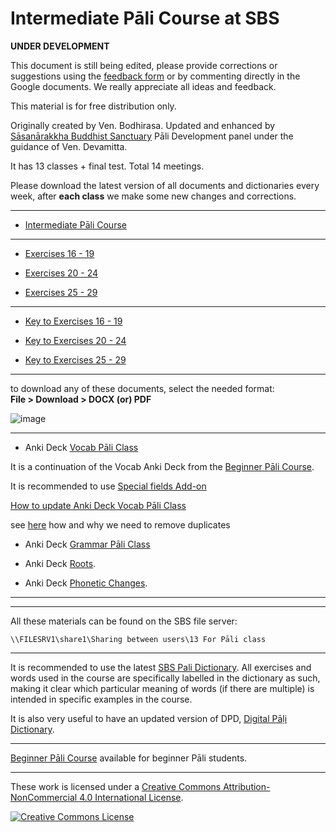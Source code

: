 # **Intermediate Pāli Course at SBS**

**UNDER DEVELOPMENT**

This document is still being edited, please provide corrections or suggestions using the [feedback form](https://docs.google.com/forms/d/1Z8Jjt0-E0HNX7ygABIzAcrChG23M3IOyoZGQ-EDRzXY/) or by commenting directly in the Google documents. We really appreciate all ideas and feedback.

This material is for free distribution only.

Originally created by Ven. Bodhirasa. Updated and enhanced by [Sāsanārakkha Buddhist Sanctuary](http://sasanarakkha.org/) Pāli Development panel under the guidance of Ven. Devamitta.

It has 13 classes + final test. Total 14 meetings.

Please download the latest version of all documents and dictionaries every week, after **each class** we make some new changes and corrections.

----

- [Intermediate Pāli Course](https://docs.google.com/document/d/1K9UEl91eisxDjutTya-8bP8K4VcC1TD2cS6JEz4JAUE/)

----

- [Exercises 16 - 19](https://docs.google.com/document/d/1fWI28PgTLUVqGn-c0jnAFp_9-6cYg9M4AwmjmmRJrfw/)

- [Exercises 20 - 24](https://docs.google.com/document/d/1tzD2ZO4NdgrVjsGBAX-sb9LdEnmkAhI9LuJvyi25vVg/)

- [Exercises 25 - 29](https://docs.google.com/document/d/1H1UX8RvHcE1AViRgRz_PDo4PtwoED28vyh2zuZKgjNE/)

----

- [Key to Exercises 16 - 19](https://docs.google.com/document/d/10k828FOENjhbYtu7EAD3xuuAX4EOSSmhciIXmAbP2qw/)

- [Key to Exercises 20 - 24](https://docs.google.com/document/d/1RK3BFVPlRoJZMvCOYGvU3fUW0EdLbPrtztjQACxbybA/)

- [Key to Exercises 25 - 29](https://docs.google.com/document/d/1afXpWDCOCeS9WlbmjaMFDhonlCdbV5PHh-kJoE5WKig/)

----

to download any of these documents, select the needed format:  
**File > Download > DOCX (or) PDF**

![image](https://user-images.githubusercontent.com/39419221/206903113-5a91e01f-a534-499d-9265-a81af855d66f.png)


----

- Anki Deck [Vocab Pāli Class](https://github.com/sasanarakkha/study-tools/releases/latest/download/vocab-pali-class.apkg)

It is a continuation of the Vocab Anki Deck from the [Beginner Pāli Course](https://sasanarakkha.github.io/study-tools/pali-class/pali-class.html).

It is recommended to use [Special fields Add-on](https://sasanarakkha.github.io/study-tools/anki-decks/special-fields.html)

[How to update Anki Deck Vocab Pāli Class](https://sasanarakkha.github.io/study-tools/pali-class/update-anki-class.html)

see [here](https://sasanarakkha.github.io/study-tools/anki-decks/test.html) how and why we need to remove duplicates

- Anki Deck [Grammar Pāli Class](https://github.com/sasanarakkha/study-tools/releases/latest/download/grammar-pali-class.apkg)

- Anki Deck [Roots](https://github.com/sasanarakkha/study-tools/releases/latest/download/roots-pali-class.apkg).

- Anki Deck [Phonetic Changes](https://github.com/sasanarakkha/study-tools/releases/latest/download/phonetic-pali-class.apkg).


----

<!-- - [Folder](https://github.com/sasanarakkha/study-tools/tree/main/pali-class/vocab) with vocab csv files related to each class -->

<!-- - [Folder](https://github.com/sasanarakkha/study-tools/tree/main/pali-class/pics-wordtree) with pictures of Words Tree where you can see most frequent related words to vocab related to each class -->

----

All these materials can be found on the SBS file server:

`\\FILESRV1\share1\Sharing between users\13 For Pāli class`

----

It is recommended to use the latest [SBS Pali Dictionary](https://sasanarakkha.github.io/study-tools/dict/sbs-pali-dictionary.html). All exercises and words used in the course are specifically labelled in the dictionary as such, making it clear which particular meaning of words (if there are multiple) is intended in specific examples in the course.

It is also very useful to have an updated version of DPD, [Digital Pāḷi Dictionary](https://digitalpalidictionary.github.io/).

----

[Beginner Pāli Course](https://sasanarakkha.github.io/study-tools/pali-class/pali-class.html) available for beginner Pāli students.

----

These work is licensed under a [Creative Commons Attribution-NonCommercial 4.0 International License](http://creativecommons.org/licenses/by-nc/4.0/).

<a rel="license" href="http://creativecommons.org/licenses/by-nc/4.0/"><img alt="Creative Commons License" style="border-width:0" src="https://i.creativecommons.org/l/by-nc/4.0/88x31.png" /></a><br />